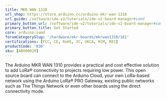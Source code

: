 ```yaml
---
title: MKR WAN 1310
url_shop: https://store.arduino.cc/arduino-mkr-wan-1310
url_guide: /software/ide-v2/tutorials/ide-v2-board-manager#samd
primary_button_url: /software/ide-v2/tutorials/ide-v2-board-manager#samd
primary_button_title: Get Started
core: arduino:samd
forumCategorySlug: '/hardware/mkr-boards/mkrwan1310/161'
certifications: [FCC, CE, RoHS, IC, UKCA, RCM, MIC]
productCode: '030'
sku: [ABX00029]
---
```


The Arduino MKR WAN 1310 provides a practical and cost effective solution to add LoRa® connectivity to projects requiring low power. This open source board can connect to the Arduino Cloud, your own LoRa-based network using the Arduino LoRa® PRO Gateway, existing public networks such as The Things Network or even other boards using the direct connectivity mode.
